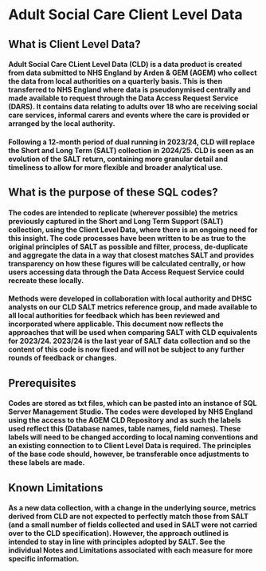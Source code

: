 # Adult Social Care Client Level Data

## What is Client Level Data?

#### Adult Social Care CLient Level  Data (CLD) is a data product is created from data submitted to NHS England by Arden & GEM (AGEM) who collect the data from local authorities on a quarterly basis. This is then transferred to NHS England where data is pseudonymised centrally and made available to request through the Data Access Request Service (DARS). It contains data relating to adults over 18 who are receiving social care services, informal carers and events where the care is provided or arranged by the local authority. 


#### Following a 12-month period of dual running in 2023/24, CLD will replace the Short and Long Term (SALT) collection in 2024/25. CLD is seen as an evolution of the SALT return, containing more granular detail and timeliness to allow for more flexible and broader analytical use.


## What is the purpose of these SQL codes?

#### The codes are intended to replicate (wherever possible) the metrics previously captured in the Short and Long Term Support (SALT) collection, using the Client Level Data, where there is an ongoing need for this insight. The code processes have been written to be as true to the original principles of SALT as possible and filter, process, de-duplicate and aggregate the data in a way that closest matches SALT and provides transparency on how these figures will be calculated centrally, or how users accessing data through the Data Access Request Service could recreate these locally. 

#### Methods were developed in collaboration with local authority and DHSC analysts on our CLD SALT metrics reference group, and made available to all local authorities for feedback which has been reviewed and incorporated where applicable. This document now reflects the approaches that will be used when comparing SALT with CLD equivalents for 2023/24. 2023/24 is the last year of SALT data collection and so the content of this code is now fixed and will not be subject to any further rounds of feedback or changes.


## Prerequisites

#### Codes are stored as txt files, which can be pasted into an instance of SQL Server Management Studio. The codes were developed by NHS England using the access to the AGEM CLD Repository and as such the labels used reflect this (Database names, table names, field names). These labels will need to be changed according to local naming conventions and an existing connection to to Client Level Data is required. The principles of the base code should, however, be transferable once adjustments to these labels are made.


## Known Limitations

#### As a new data collection, with a change in the underlying source, metrics derived from CLD are not expected to perfectly match those from SALT (and a small number of fields collected and used in SALT were not carried over to the CLD specification). However, the approach outlined is intended to stay in line with principles adopted by SALT. See the individual Notes and Limitations associated with each measure for more specific information.
